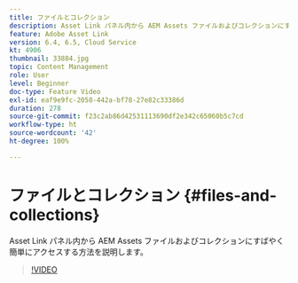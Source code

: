 ```yaml
---
title: ファイルとコレクション
description: Asset Link パネル内から AEM Assets ファイルおよびコレクションにすばやく簡単にアクセスする方法を説明します。
feature: Adobe Asset Link
version: 6.4, 6.5, Cloud Service
kt: 4906
thumbnail: 33884.jpg
topic: Content Management
role: User
level: Beginner
doc-type: Feature Video
exl-id: eaf9e9fc-2058-442a-bf78-27e82c33386d
duration: 278
source-git-commit: f23c2ab86d42531113690df2e342c65060b5c7cd
workflow-type: ht
source-wordcount: '42'
ht-degree: 100%

---
```


# ファイルとコレクション {#files-and-collections}

Asset Link パネル内から AEM Assets ファイルおよびコレクションにすばやく簡単にアクセスする方法を説明します。

>[!VIDEO](https://video.tv.adobe.com/v/33884?quality=12&learn=on)

